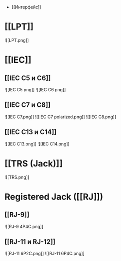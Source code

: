 - [[Интерфейс]]
# [[LPT]]
![[LPT.png]]
# [[IEC]]
## [[IEC C5 и C6]]
![[IEC C5.png]]
![[IEC C6.png]]
## [[IEC C7 и C8]]
![[IEC C7.png]]
![[IEC C7 polarized.png]]
![[IEC C8.png]]
## [[IEC C13 и C14]]
![[IEC C13.png]]
![[IEC C14.png]]
# [[TRS (Jack)]]
![[TRS.png]]
# Registered Jack ([[RJ]])
## [[RJ-9]]
![[RJ-9 4P4C.png]]
## [[RJ-11 и RJ-12]]
![[RJ-11 6P2C.png]]
![[RJ-11 6P4C.png]]
